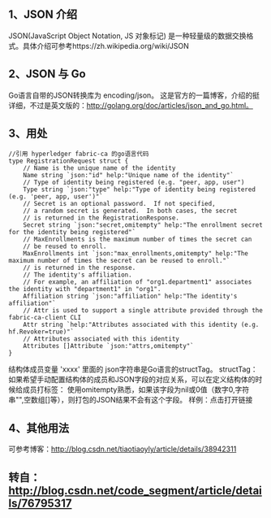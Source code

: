 ## 1、JSON 介绍
JSON(JavaScript Object Notation, JS 对象标记) 是一种轻量级的数据交换格式。具体介绍可参考https://zh.wikipedia.org/wiki/JSON
## 2、JSON 与 Go 
Go语言自带的JSON转换库为 encoding/json。
这是官方的一篇博客，介绍的挺详细，不过是英文版的：http://golang.org/doc/articles/json_and_go.html。
## 3、用处

```
//引用 hyperledger fabric-ca 的go语言代码
type RegistrationRequest struct {
    // Name is the unique name of the identity
    Name string `json:"id" help:"Unique name of the identity"`
    // Type of identity being registered (e.g. "peer, app, user")
    Type string `json:"type" help:"Type of identity being registered (e.g. 'peer, app, user')"`
    // Secret is an optional password.  If not specified,
    // a random secret is generated.  In both cases, the secret
    // is returned in the RegistrationResponse.
    Secret string `json:"secret,omitempty" help:"The enrollment secret for the identity being registered"`
    // MaxEnrollments is the maximum number of times the secret can
    // be reused to enroll.
    MaxEnrollments int `json:"max_enrollments,omitempty" help:"The maximum number of times the secret can be reused to enroll."`
    // is returned in the response.
    // The identity's affiliation.
    // For example, an affiliation of "org1.department1" associates the identity with "department1" in "org1".
    Affiliation string `json:"affiliation" help:"The identity's affiliation"`
    // Attr is used to support a single attribute provided through the fabric-ca-client CLI
    Attr string `help:"Attributes associated with this identity (e.g. hf.Revoker=true)"`
    // Attributes associated with this identity
    Attributes []Attribute `json:"attrs,omitempty"`
}
```

结构体成员变量 'xxxx' 里面的 json字符串是Go语言的structTag。
structTag：如果希望手动配置结构体的成员和JSON字段的对应关系，可以在定义结构体的时候给成员打标签：
使用omitempty熟悉，如果该字段为nil或0值（数字0,字符串"",空数组[]等），则打包的JSON结果不会有这个字段。
样例：点击打开链接
## 4、其他用法
可参考博客：http://blog.csdn.net/tiaotiaoyly/article/details/38942311

## 转自：http://blog.csdn.net/code_segment/article/details/76795317











